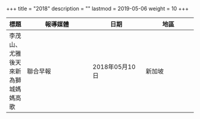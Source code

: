 +++
title = "2018"
description = ""
lastmod = 2019-05-06
weight = 10
+++

<style>
table th:nth-of-type(2) {
	width: 200px;
}
table th:nth-of-type(3), th:nth-of-type(4) {
	width: 150px;
}
</style>

標題  | 報導媒體  | 日期 | 地區
--------------|-------|------|------ 
李茂山、尤雅後天來新為獅城媽媽高歌   | 聯合早報 | 2018年05月10日 |  新加坡